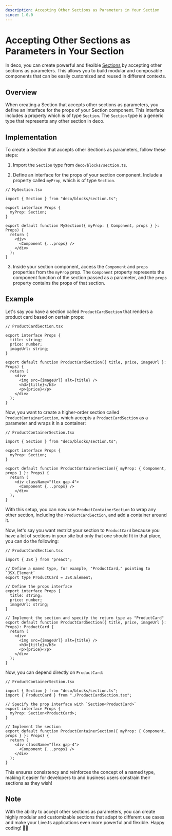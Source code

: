 ```yaml
---
description: Accepting Other Sections as Parameters in Your Section
since: 1.0.0
---
```


# Accepting Other Sections as Parameters in Your Section

In deco, you can create powerful and flexible [Sections](/docs/en/concepts/section) by accepting other sections as parameters. This allows you to build modular and composable components that can be easily customized and reused in different contexts.

## Overview

When creating a Section that accepts other sections as parameters, you define an interface for the props of your Section component. This interface includes a property  which is of type `Section`. The `Section` type is a generic type that represents any other section in deco.

## Implementation

To create a Section that accepts other Sections as parameters, follow these steps:

1. Import the `Section` type from `deco/blocks/section.ts`.

2. Define an interface for the props of your section component. Include a property called `myProp`, which is of type `Section`.

```tsx
// MySection.tsx

import { Section } from "deco/blocks/section.ts";

export interface Props {
  myProp: Section;
}

export default function MySection({ myProp: { Component, props } }: Props) {
  return (
    <div>
      <Component {...props} />
    </div>
  );
}
```

3. Inside your section component, access the `Component` and `props` properties from the `myProp` prop. The `Component` property represents the component function of the section passed as a parameter, and the `props` property contains the props of that section.

## Example

Let's say you have a section called `ProductCardSection` that renders a product card based on certain props:

```tsx
// ProductCardSection.tsx

export interface Props {
  title: string;
  price: number;
  imageUrl: string;
}

export default function ProductCardSection({ title, price, imageUrl }: Props) {
  return (
    <div>
      <img src={imageUrl} alt={title} />
      <h3>{title}</h3>
      <p>{price}</p>
    </div>
  );
}
```

Now, you want to create a higher-order section called `ProductContainerSection`, which accepts a `ProductCardSection` as a parameter and wraps it in a container:

```tsx
// ProductContainerSection.tsx

import { Section } from "deco/blocks/section.ts";

export interface Props {
  myProp: Section;
}

export default function ProductContainerSection({ myProp: { Component, props } }: Props) {
  return (
    <div className="flex gap-4">
      <Component {...props} />
    </div>
  );
}
```

With this setup, you can now use `ProductContainerSection` to wrap any other section, including the `ProductCardSection`, and add a container around it.

Now, let's say you want restrict your section to `ProductCard` because you have a lot of sections in your site but only that one should fit in that place, you can do the following:

```tsx
// ProductCardSection.tsx

import { JSX } from "preact";

// Define a named type, for example, "ProductCard," pointing to `JSX.Element`
export type ProductCard = JSX.Element;

// Define the props interface
export interface Props {
  title: string;
  price: number;
  imageUrl: string;
}

// Implement the section and specify the return type as "ProductCard"
export default function ProductCardSection({ title, price, imageUrl }: Props): ProductCard {
  return (
    <div>
      <img src={imageUrl} alt={title} />
      <h3>{title}</h3>
      <p>{price}</p>
    </div>
  );
}
```

Now, you can depend directly on `ProductCard`:

```tsx
// ProductContainerSection.tsx

import { Section } from "deco/blocks/section.ts";
import { ProductCard } from "./ProductCardSection.tsx";

// Specify the prop interface with `Section<ProductCard>`
export interface Props {
  myProp: Section<ProductCard>;
}

// Implement the section
export default function ProductContainerSection({ myProp: { Component, props } }: Props) {
  return (
    <div className="flex gap-4">
      <Component {...props} />
    </div>
  );
}
```

This ensures consistency and reinforces the concept of a named type, making it easier for developers to and business users constrain their sections as they wish!

## Note

With the ability to accept other sections as parameters, you can create highly modular and customizable sections that adapt to different use cases and make your Live.ts applications even more powerful and flexible. Happy coding! 🧩🚀

